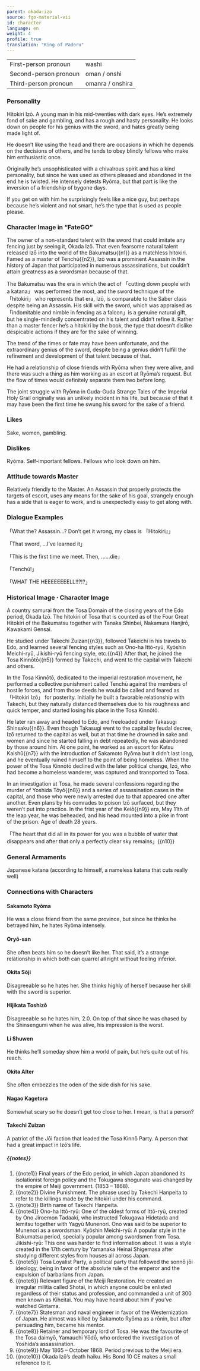 ```yaml
---
parent: okada-izo
source: fgo-material-vii
id: character
language: en
weight: 4
profile: true
translation: "King of Padoru"
---
```


<table>
  <tr><td>First-person pronoun</td><td>washi</td></tr>
  <tr><td>Second-person pronoun</td><td>oman / onshi</td></tr>
  <tr><td>Third-person pronoun</td><td>omanra / onshira</td></tr>
</table>

### Personality

Hitokiri Izō. A young man in his mid-twenties with dark eyes. He’s extremely fond of sake and gambling, and has a rough and hasty personality.
He looks down on people for his genius with the sword, and hates greatly being made light of.

He doesn’t like using the head and there are occasions in which he depends on the decisions of others, and he tends to obey blindly fellows who make him enthusiastic once.

Originally he’s unsophisticated with a chivalrous spirit and has a kind personality, but since he was used as others pleased and abandoned in the end he is twisted.
He intensely detests Ryōma, but that part is like the inversion of a friendship of bygone days.

If you get on with him he surprisingly feels like a nice guy, but perhaps because he’s violent and not smart, he’s the type that is used as people please.

### Character Image in “FateGO”

The owner of a non-standard talent with the sword that could imitate any fencing just by seeing it, Okada Izō.
That even fearsome natural talent released Izō into the world of the Bakumatsu{{n1}} as a matchless hitokiri.
Famed as a master of Tenchū{{n2}}, Izō was a prominent Assassin in the history of Japan that participated in numerous assassinations, but couldn’t attain greatness as a swordsman because of that.

The Bakumatsu was the era in which the act of 「cutting down people with a katana」 was performed the most, and the sword technique of the 「hitokiri」 who represents that era, Izō, is comparable to the Saber class despite being an Assassin.
His skill with the sword, which was appraised as 「indomitable and nimble in fencing as a falcon」is a genuine natural gift, but he single-mindedly concentrated on his talent and didn’t refine it.
Rather than a master fencer he’s a hitokiri by the book, the type that doesn’t dislike despicable actions if they are for the sake of winning.

The trend of the times or fate may have been unfortunate, and the extraordinary genius of the sword, despite being a genius didn’t fulfill the refinement and development of that talent because of that.

He had a relationship of close friends with Ryōma when they were alive, and there was such a thing as him working as an escort at Ryōma’s request. But the flow of times would definitely separate them two before long.

The joint struggle with Ryōma in Guda-Guda Strange Tales of the Imperial Holy Grail originally was an unlikely incident in his life, but because of that it may have been the first time he swung his sword for the sake of a friend.

### Likes

Sake, women, gambling.

### Dislikes

Ryōma. Self-important fellows. Fellows who look down on him.

### Attitude towards Master

Relatively friendly to the Master.
An Assassin that properly protects the targets of escort, uses any means for the sake of his goal, strangely enough has a side that is eager to work, and is unexpectedly easy to get along with.

### Dialogue Examples

「What the? Assassin…? Don’t get it wrong, my class is 『Hitokiri』」

「That sword, …I’ve learned it」

「This is the first time we meet. Then, ……die」

「Tenchū!」

「WHAT THE HEEEEEEEELL!!?!?」

### Historical Image · Character Image

A country samurai from the Tosa Domain of the closing years of the Edo period, Okada Izō. The hitokiri of Tosa that is counted as of the Four Great Hitokiri of the Bakumatsu together with Tanaka Shinbei, Nakamura Hanjirō, Kawakami Gensai.

He studied under Takechi Zuizan{{n3}}, followed Takeichi in his travels to Edo, and learned several fencing styles such as Ono-ha Ittō-ryū, Kyōshin Meichi-ryū, Jikishi-ryū fencing style, etc.{{n4}}
After that, he joined the Tosa Kinnōtō{{n5}} formed by Takechi, and went to the capital with Takechi and others.

In the Tosa Kinnōtō, dedicated to the imperial restoration movement, he performed a collective punishment called Tenchū against the members of hostile forces, and from those deeds he would be called and feared as 「Hitokiri Izō」 for posterity.
Initially he built a favorable relationship with Takechi, but they naturally distanced themselves due to his roughness and quick temper, and started losing his place in the Tosa Kinnōtō.

He later ran away and headed to Edo, and freeloaded under Takasugi Shinsaku{{n6}}. Even though Takasugi went to the capital by feudal decree, Izō returned to the capital as well, but at that time he drowned in sake and women and since he started falling in debt repeatedly, he was abandoned by those around him.
At one point, he worked as an escort for Katsu Kaishū{{n7}} with the introduction of Sakamoto Ryōma but it didn’t last long, and he eventually ruined himself to the point of being homeless.
When the power of the Tosa Kinnōtō declined with the later political change, Izō, who had become a homeless wanderer, was captured and transported to Tosa.

In an investigation at Tosa, he made several confessions regarding the murder of Yoshida Tōyō{{n8}} and a series of assassination cases in the capital, and those who were newly arrested due to that appeared one after another.
Even plans by his comrades to poison Izō surfaced, but they weren’t put into practice. In the frist year of the Keiō{{n9}} era, May 11th of the leap year, he was beheaded, and his head mounted into a pike in front of the prison. Age of death 28 years.

「The heart that did all in its power for you was a bubble of water that disappears and after that only a perfectly clear sky remains」{{n10}}

### General Armaments

Japanese katana (according to himself, a nameless katana that cuts really well)

### Connections with Characters

#### Sakamoto Ryōma

He was a close friend from the same province, but since he thinks he betrayed him, he hates Ryōma intensely.

#### Oryō-san

She often beats him so he doesn’t like her. That said, it’s a strange relationship in which both can quarrel all right without feeling inferior.

#### Okita Sōji

Disagreeable so he hates her. She thinks highly of herself because her skill with the sword is superior.

#### Hijikata Toshizō

Disagreeable so he hates him, 2.0. On top of that since he was chased by the Shinsengumi when he was alive, his impression is the worst.

#### Li Shuwen

He thinks he’ll someday show him a world of pain, but he’s quite out of his reach.

#### Okita Alter

She often embezzles the oden of the side dish for his sake.

#### Nagao Kagetora

Somewhat scary so he doesn’t get too close to her. I mean, is that a person?

#### Takechi Zuizan

A patriot of the Jōi faction that leaded the Tosa Kinnō Party. A person that had a great impact in Izō’s life.

##### {{notes}}

1. {{note1}} Final years of the Edo period, in which Japan abandoned its isolationist foreign policy and the Tokugawa shogunate was changed by the empire of Meiji government. (1853 – 1868).
2. {{note2}} Divine Punishment. The phrase used by Takechi Hanpeita to refer to the killings made by the hitokiri under his command.
3. {{note3}} Birth name of Takechi Hanpeita.
4. {{note4}} Ono-ha Ittō-ryū: One of the oldest forms of Ittō-ryū, created by Ono Jiroemon Tadaaki, who instructed Tokugawa Hidetada and Iemitsu together with Yagyū Munenori. Ono was said to be superior to Munenori as a swordsman.
  Kyōshin Meichi-ryū: A popular style in the Bakumatsu period, specially popular among swordsmen from Tosa.
  Jikishi-ryū: This one was harder to find information about. It was a style created in the 17th century by Yamanaka Heinai Shigemasa after studying different styles from houses all across Japan.
5. {{note5}} Tosa Loyalist Party, a political party that followed the sonnō jōi ideology, being in favor of the absolute rule of the emperor and the expulsion of barbarians from Japan.
6. {{note6}} Relevant figure of the Meiji Restoration. He created an irregular militia called Shotai, in which anyone could be enlisted regardless of their status and profession, and commanded a unit of 300 men known as Kiheitai. You may have heard about him if you’ve watched Gintama.
7. {{note7}} Statesman and naval engineer in favor of the Westernization of Japan. He almost was killed by Sakamoto Ryōma as a rōnin, but after persuading him, became his mentor.
8. {{note8}} Retainer and temporary lord of Tosa. He was the favourite of the Tosa daimyō, Yamauchi Yōdō, who ordered the investigation of Yoshida’s assassination.
9. {{note9}} May 1865 – October 1868. Period previous to the Meiji era.
10. {{note10}} Okada Izō’s death haiku. His Bond 10 CE makes a small reference to it.
